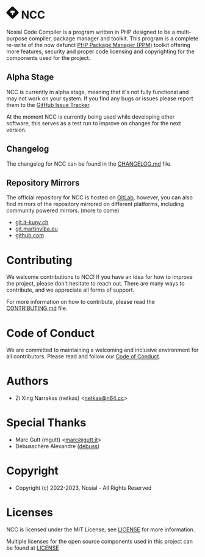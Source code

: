 # ![NCC](assets/icon/ncc@32px.png "NCC")   NCC

Nosial Code Compiler is a program written in PHP designed to be a multi-purpose compiler, package manager and toolkit.
This program is a complete re-write of the now defunct [PHP Package Manager (PPM)](https://git.n64.cc/intellivoid/ppm)
toolkit offering more features, security and proper code licensing and copyrighting for the components used for the project.

## Alpha Stage

NCC is currently in alpha stage, meaning that it's not fully functional and may not work on your system. If you find any bugs
or issues please report them to the [GitHub Issue Tracker](https://git.n64.cc/nosial/ncc/issues).

At the moment NCC is currently being used while developing other software, this serves as a test run to
improve on changes for the next version.

## Changelog

The changelog for NCC can be found in the [CHANGELOG.md](CHANGELOG.md) file.

## Repository Mirrors

The official repository for NCC is hosted on [GitLab](https://git.n64.cc/nosial/ncc), however, you can also find
mirrors of the repository mirrored on different platforms, including 
community powered mirrors. (more to come)

 - [git.it-kuny.ch](https://git.it-kuny.ch)
 - [git.martinvlba.eu](https://git.martinvlba.eu/Nosial/ncc)
 - [github.com](https://github.com/Nosial/ncc)


# Contributing

We welcome contributions to NCC! If you have an idea for how to improve the project, please don't hesitate to reach out.
There are many ways to contribute, and we appreciate all forms of support.

For more information on how to contribute, please read the [CONTRIBUTING.md](CONTRIBUTING.md) file.


# Code of Conduct

We are committed to maintaining a welcoming and inclusive environment for all contributors. Please read and follow our
[Code of Conduct](CODE_OF_CONDUCT.md).

# Authors

- Zi Xing Narrakas (netkas) <[netkas@n64.cc](mailto:netkas@64.cc)>


# Special Thanks

- Marc Gutt (mgutt) <[marc@gutt.it](mailto:marc@gutt.it)>
- Debusschère Alexandre ([debuss](https://github.com/debuss))


# Copyright

- Copyright (c) 2022-2023, Nosial - All Rights Reserved


# Licenses

NCC is licensed under the MIT License, see [LICENSE](LICENSE) for more information.

Multiple licenses for the open source components used in this
project can be found at [LICENSE](LICENSES)